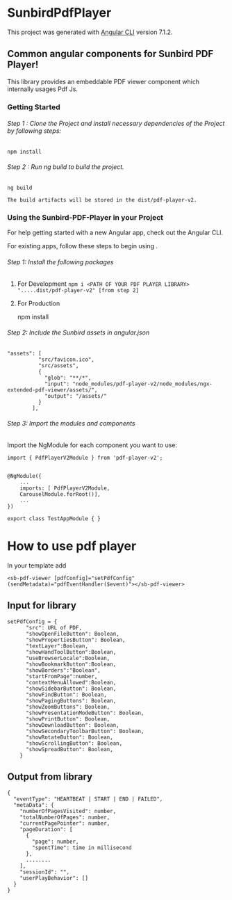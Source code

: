 # SunbirdPdfPlayer

This project was generated with [Angular CLI](https://github.com/angular/angular-cli) version 7.1.2.

## Common angular components for Sunbird PDF Player!

This library provides an embeddable PDF viewer component which internally usages  Pdf Js.

### Getting Started

###### Step 1 : Clone the Project and install necessary dependencies of the Project by following steps:  

    npm install 

###### Step 2 : Run ng build to build the project.

    ng build

    The build artifacts will be stored in the dist/pdf-player-v2.


### Using the Sunbird-PDF-Player in your Project 

For help getting started with a new Angular app, check out the Angular CLI.

For existing apps, follow these steps to begin using .

###### Step 1: Install the following packages

 1. For Development 
  `npm i <PATH OF YOUR PDF PLAYER LIBRARY>  ".....dist/pdf-player-v2" [from step 2]`

 3. For Production
	 
     npm install
  
######  Step 2: Include the Sunbird assets in angular.json 

    "assets": [
              "src/favicon.ico",
              "src/assets",
              {
                "glob": "**/*",
                "input": "node_modules/pdf-player-v2/node_modules/ngx-extended-pdf-viewer/assets/",
                "output": "/assets/"
              }
            ],

######  Step 3: Import the modules and components

Import the NgModule for each component you want to use:

    import { PdfPlayerV2Module } from 'pdf-player-v2';


    @NgModule({
	    ...
	    imports: [ PdfPlayerV2Module,
        CarouselModule.forRoot()],
	    ...
    })

    export class TestAppModule { }

# How to use pdf player 
In your template add 

	<sb-pdf-viewer [pdfConfig]="setPdfConfig" (sendMetadata)="pdfEventHandler($event)"></sb-pdf-viewer>

## Input for library 

    setPdfConfig = {
          "src": URL of PDF,
          "showOpenFileButton": Boolean,
          "showPropertiesButton": Boolean,
          "textLayer":Boolean,
          "showHandToolButton":Boolean,
          "useBrowserLocale":Boolean,
          "showBookmarkButton":Boolean,
          "showBorders":"Boolean",
          "startFromPage":number,
          "contextMenuAllowed":Boolean,
          "showSidebarButton": Boolean,
          "showFindButton": Boolean,
          "showPagingButtons": Boolean,
          "showZoomButtons": Boolean,
          "showPresentationModeButton": Boolean,
          "showPrintButton": Boolean,
          "showDownloadButton": Boolean,
          "showSecondaryToolbarButton": Boolean,
          "showRotateButton": Boolean,
          "showScrollingButton": Boolean,
          "showSpreadButton": Boolean,
        }

## Output from library

    {
      "eventType": "HEARTBEAT | START | END | FAILED",
      "metaData": {
        "numberOfPagesVisited": number,
        "totalNumberOfPages": number,
        "currentPagePointer": number,
        "pageDuration": [
          {
            "page": number,
            "spentTime": time in millisecond
          },
          ........
        ],
        "sessionId": "",
        "userPlayBehavior": []
      }
    }
